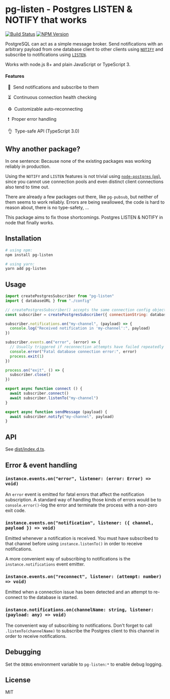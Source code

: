 # pg-listen - Postgres LISTEN & NOTIFY that works

[![Build Status](https://travis-ci.org/andywer/pg-listen.svg?branch=master)](https://travis-ci.org/andywer/pg-listen) [![NPM Version](https://img.shields.io/npm/v/pg-listen.svg)](https://www.npmjs.com/package/pg-listen)

PostgreSQL can act as a simple message broker. Send notifications with an arbitrary payload from one database client to other clients using [`NOTIFY`](https://www.postgresql.org/docs/10/static/sql-notify.html) and subscribe to notifications using [`LISTEN`](https://www.postgresql.org/docs/10/static/sql-listen.html).

Works with node.js 8+ and plain JavaScript or TypeScript 3.

#### Features

&nbsp;&nbsp;📡&nbsp;&nbsp;Send notifications and subscribe to them

&nbsp;&nbsp;⏳&nbsp;&nbsp;Continuous connection health checking

&nbsp;&nbsp;♻️&nbsp;&nbsp;Customizable auto-reconnecting

&nbsp;&nbsp;❗️&nbsp;&nbsp;Proper error handling

&nbsp;&nbsp;👌&nbsp;&nbsp;Type-safe API (TypeScript 3.0)


## Why another package?

In one sentence: Because none of the existing packages was working reliably in production.

Using the `NOTIFY` and `LISTEN` features is not trivial using [`node-postgres` (`pg`)](https://www.npmjs.com/package/pg), since you cannot use connection pools and even distinct client connections also tend to time out.

There are already a few packages out there, like `pg-pubsub`, but neither of them seems to work reliably. Errors are being swallowed, the code is hard to reason about, there is no type-safety, ...

This package aims to fix those shortcomings. Postgres LISTEN & NOTIFY in node that finally works.


## Installation

```sh
# using npm:
npm install pg-listen

# using yarn:
yarn add pg-listen
```


## Usage

```js
import createPostgresSubscriber from "pg-listen"
import { databaseURL } from "./config"

// createPostgresSubscriber() accepts the same connection config object that "pg" would take
const subscriber = createPostgresSubscriber({ connectionString: databaseURL })

subscriber.notifications.on("my-channel", (payload) => {
  console.log("Received notification in 'my-channel':", payload)
})

subscriber.events.on("error", (error) => {
  // Usually triggered if reconnection attempts have failed repeatedly
  console.error("Fatal database connection error:", error)
  process.exit(1)
})

process.on("exit", () => {
  subscriber.close()
})

export async function connect () {
  await subscriber.connect()
  await subscriber.listenTo("my-channel")
}

export async function sendMessage (payload) {
  await subscriber.notify("my-channel", payload)
}
```


## API

See [dist/index.d.ts](./dist/index.d.ts).


## Error & event handling

### `instance.events.on("error", listener: (error: Error) => void)`

An `error` event is emitted for fatal errors that affect the notification subscription. A standard way of handling those kinds of errors would be to `console.error()`-log the error and terminate the process with a non-zero exit code.

### `instance.events.on("notification", listener: ({ channel, payload }) => void)`

Emitted whenever a notification is received. You must have subscribed to that channel before using `instance.listenTo()` in order to receive notifications.

A more convenient way of subscribing to notifications is the `instance.notifications` event emitter.

### `instance.events.on("reconnect", listener: (attempt: number) => void)`

Emitted when a connection issue has been detected and an attempt to re-connect to the database is started.

### `instance.notifications.on(channelName: string, listener: (payload: any) => void)`

The convenient way of subscribing to notifications. Don't forget to call `.listenTo(channelName)` to subscribe the Postgres client to this channel in order to receive notifications.


## Debugging

Set the `DEBUG` environment variable to `pg-listen:*` to enable debug logging.


## License

MIT
